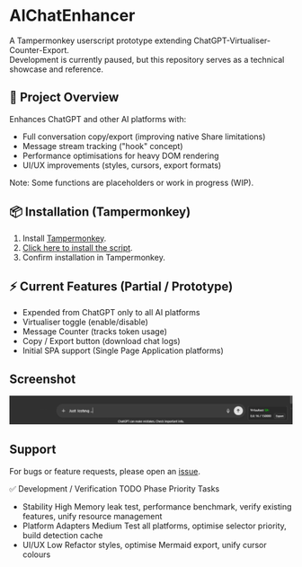 # AIChatEnhancer
A Tampermonkey userscript prototype extending ChatGPT-Virtualiser-Counter-Export. <br>
Development is currently paused, but this repository serves as a technical showcase and reference.

## 🚀 Project Overview

Enhances ChatGPT and other AI platforms with:

- Full conversation copy/export (improving native Share limitations)
- Message stream tracking ("hook" concept)
- Performance optimisations for heavy DOM rendering
- UI/UX improvements (styles, cursors, export formats)

Note: Some functions are placeholders or work in progress (WIP).

## 📦 Installation (Tampermonkey)
1. Install [Tampermonkey](https://www.tampermonkey.net/).
2. [Click here to install the script](https://raw.githubusercontent.com/vasilywarmare/AIChatEnhancer/main/AIChatEnhancer.user.js).
3. Confirm installation in Tampermonkey.

## ⚡ Current Features (Partial / Prototype)
- Expended from ChatGPT only to all AI platforms
- Virtualiser toggle (enable/disable)
- Message Counter (tracks token usage)
- Copy / Export button (download chat logs)
- Initial SPA support (Single Page Application platforms)

## Screenshot
![Screenshot](Screenshot.png)

## Support
For bugs or feature requests, please open an [issue](https://github.com/vasilywarmare/AIChatEnhancer/issues).

✅ Development / Verification TODO
   Phase	          Priority    Tasks
- Stability	          High	  Memory leak test, performance benchmark, verify existing features, unify resource management
- Platform Adapters	 Medium	  Test all platforms, optimise selector priority, build detection cache
- UI/UX	               Low	  Refactor styles, optimise Mermaid export, unify cursor colours
